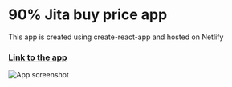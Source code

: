 # 90% Jita buy price app

This app is created using create-react-app and hosted on Netlify

### [Link to the app](https://90jita.netlify.app)

![App screenshot](https://i.postimg.cc/k5xX6qZd/image.png "App screenshot")
